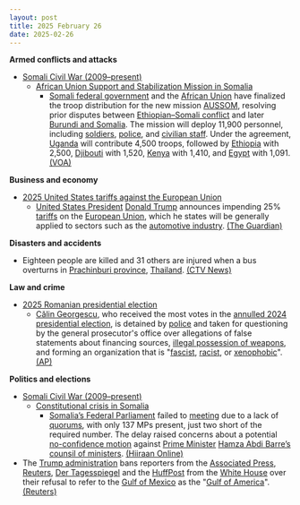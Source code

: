 ```yaml
---
layout: post
title: 2025 February 26
date: 2025-02-26
---
```



**Armed conflicts and attacks**

* [Somali Civil War (2009–present)](https://en.wikipedia.org/wiki/Somali_Civil_War_%282009%E2%80%93present%29 "Somali Civil War (2009–present)")
  + [African Union Support and Stabilization Mission in Somalia](https://en.wikipedia.org/wiki/African_Union_Support_and_Stabilization_Mission_in_Somalia "African Union Support and Stabilization Mission in Somalia")
    - [Somali federal government](https://en.wikipedia.org/wiki/Somalia "Somalia") and the [African Union](https://en.wikipedia.org/wiki/African_Union "African Union") have finalized the troop distribution for the new mission [AUSSOM](https://en.wikipedia.org/wiki/African_Union_Support_and_Stabilization_Mission_in_Somalia "African Union Support and Stabilization Mission in Somalia"), resolving prior disputes between [Ethiopian–Somali conflict](https://en.wikipedia.org/wiki/Ethiopian%E2%80%93Somali_conflict "Ethiopian–Somali conflict") and later [Burundi and Somalia](https://en.wikipedia.org/wiki/Burundi_National_Defence_Force "Burundi National Defence Force"). The mission will deploy 11,900 personnel, including [soldiers](https://en.wikipedia.org/wiki/Soldiers "Soldiers"), [police](https://en.wikipedia.org/wiki/Police "Police"), and [civilian staff](https://en.wikipedia.org/wiki/Staff_%28military%29 "Staff (military)"). Under the agreement, [Uganda](https://en.wikipedia.org/wiki/Uganda "Uganda") will contribute 4,500 troops, followed by [Ethiopia](https://en.wikipedia.org/wiki/Ethiopia "Ethiopia") with 2,500, [Djibouti](https://en.wikipedia.org/wiki/Djibouti "Djibouti") with 1,520, [Kenya](https://en.wikipedia.org/wiki/Kenya "Kenya") with 1,410, and [Egypt](https://en.wikipedia.org/wiki/Egypt "Egypt") with 1,091. [(VOA)](https://www.voanews.com/a/au-somalia-agree-on-troop-numbers-for-new-mission/7987913.html)

**Business and economy**

* [2025 United States tariffs against the European Union](https://en.wikipedia.org/wiki/2025_United_States_tariffs_against_the_European_Union "2025 United States tariffs against the European Union")
  + [United States President](https://en.wikipedia.org/wiki/President_of_the_United_States "President of the United States") [Donald Trump](https://en.wikipedia.org/wiki/Donald_Trump "Donald Trump") announces impending 25% [tariffs](https://en.wikipedia.org/wiki/Tariff "Tariff") on the [European Union](https://en.wikipedia.org/wiki/European_Union "European Union"), which he states will be generally applied to sectors such as the [automotive industry](https://en.wikipedia.org/wiki/Automotive_industry "Automotive industry"). [(The Guardian)](https://www.theguardian.com/us-news/2025/feb/26/trump-european-union-tariffs)

**Disasters and accidents**

* Eighteen people are killed and 31 others are injured when a bus overturns in [Prachinburi province](https://en.wikipedia.org/wiki/Prachinburi_province "Prachinburi province"), [Thailand](https://en.wikipedia.org/wiki/Thailand "Thailand"). [(CTV News)](https://www.ctvnews.ca/world/article/18-dead-in-a-bus-crash-in-eastern-thailand/)

**Law and crime**

* [2025 Romanian presidential election](https://en.wikipedia.org/wiki/2025_Romanian_presidential_election "2025 Romanian presidential election")
  + [Călin Georgescu](https://en.wikipedia.org/wiki/C%C4%83lin_Georgescu "Călin Georgescu"), who received the most votes in the [annulled 2024 presidential election](https://en.wikipedia.org/wiki/2024_Romanian_presidential_election "2024 Romanian presidential election"), is detained by [police](https://en.wikipedia.org/wiki/Romanian_Police "Romanian Police") and taken for questioning by the general prosecutor's office over allegations of false statements about financing sources, [illegal possession of weapons](https://en.wikipedia.org/wiki/Criminal_possession_of_a_weapon "Criminal possession of a weapon"), and forming an organization that is "[fascist](https://en.wikipedia.org/wiki/Fascist "Fascist"), [racist](https://en.wikipedia.org/wiki/Racist "Racist"), or [xenophobic](https://en.wikipedia.org/wiki/Xenophobic "Xenophobic")". [(AP)](https://apnews.com/article/romania-calin-georgescu-528f1875e728f8a789f6622d224303a5)

**Politics and elections**

* [Somali Civil War (2009–present)](https://en.wikipedia.org/wiki/Somali_Civil_War_%282009%E2%80%93present%29 "Somali Civil War (2009–present)")
  + [Constitutional crisis in Somalia](https://en.wikipedia.org/wiki/Constitutional_crisis_in_Somalia "Constitutional crisis in Somalia")
    - [Somalia’s Federal Parliament](https://en.wikipedia.org/wiki/Federal_Parliament_of_Somalia "Federal Parliament of Somalia") failed to [meeting](https://en.wikipedia.org/wiki/Meeting_%28parliamentary_procedure%29 "Meeting (parliamentary procedure)") due to a lack of [quorums](https://en.wikipedia.org/wiki/Quorum "Quorum"), with only 137 MPs present, just two short of the required number. The delay raised concerns about a potential [no-confidence motion](https://en.wikipedia.org/wiki/Motion_of_no_confidence "Motion of no confidence") against [Prime Minister](https://en.wikipedia.org/wiki/List_of_prime_ministers_of_Somalia "List of prime ministers of Somalia") [Hamza Abdi Barre’s](https://en.wikipedia.org/wiki/Hamza_Abdi_Barre "Hamza Abdi Barre") [counsil of ministers](https://en.wikipedia.org/wiki/Council_of_Ministers_of_Somalia "Council of Ministers of Somalia"). [(Hiiraan Online)](https://www.hiiraan.com/news4/2025/Feb/200428/somali_parliament_fails_to_meet_quorum_fueling_no_confidence_motion_speculation.aspx)
* The [Trump administration](https://en.wikipedia.org/wiki/Second_presidency_of_Donald_Trump "Second presidency of Donald Trump") bans reporters from the [Associated Press](https://en.wikipedia.org/wiki/Associated_Press "Associated Press"), [Reuters](https://en.wikipedia.org/wiki/Reuters "Reuters"), [Der Tagesspiegel](https://en.wikipedia.org/wiki/Der_Tagesspiegel "Der Tagesspiegel") and the [HuffPost](https://en.wikipedia.org/wiki/HuffPost "HuffPost") from the [White House](https://en.wikipedia.org/wiki/White_House "White House") over their refusal to refer to the [Gulf of Mexico](https://en.wikipedia.org/wiki/Gulf_of_Mexico "Gulf of Mexico") as the "[Gulf of America](https://en.wikipedia.org/wiki/Executive_Order_14172 "Executive Order 14172")". [(Reuters)](https://www.reuters.com/world/us/white-house-bars-ap-reuters-other-media-covering-trump-cabinet-meeting-2025-02-26/)
